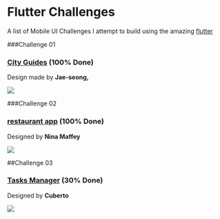 # Flutter Challenges

A list of Mobile UI Challenges I attempt to build using the amazing [flutter](https://flutter.io/)

###Challenge 01  

### [City Guides](https://github.com/shamnex/flutter_challenges/tree/master/01_city_guides) (100% Done)
Design made by **Jae-seong,**

[<img src="https://github.com/shamnex/flutter_challenges/blob/master/gifs/iphonex_travel_demo.gif">](https://dribbble.com/shots/3861169-iPhone-X-City-Guides-Concept)

###Challenge 02  

### [restaurant app](https://github.com/shamnex/flutter_challenges/tree/master/02_ramen_restaurant) (100% Done)
Designed by **Nina Maffey**

[<img src="https://github.com/shamnex/flutter_challenges/blob/master/gifs/restaurant.gif">](https://www.uplabs.com/posts/today-s-special-ramen-restaurant-app)

##Challenge 03  

### [Tasks Manager](https://github.com/shamnex/flutter_challenges/tree/master/03_task_manager) (30% Done)
Designed by **Cuberto**

[<img src="https://github.com/shamnex/flutter_challenges/blob/master/gifs/tasks.gif">](https://dribbble.com/shots/4890285-Task-Manager-Animated)
